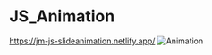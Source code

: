 # JS_Animation
https://jm-js-slideanimation.netlify.app/
![Animation](https://user-images.githubusercontent.com/81573185/140062612-fd3b204c-57ae-4e76-997e-56c5356a9e00.gif)

